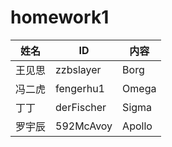 # homework1

| 姓名 | ID | 内容 |
| ------ | ------ | ------ |
| 王见思 | zzbslayer | Borg |
| 冯二虎| fengerhu1 | Omega |
| 丁丁 | derFischer | Sigma |
| 罗宇辰 | 592McAvoy | Apollo |
